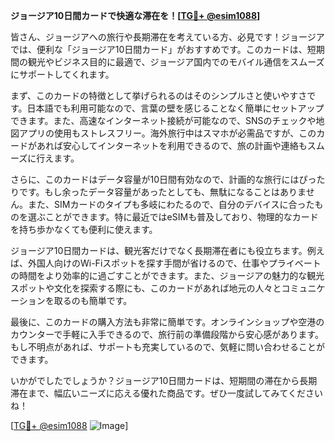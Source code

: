 **ジョージア10日間カードで快適な滞在を！[[TG💪+ @esim1088](https://t.me/s/esim1088)]**

皆さん、ジョージアへの旅行や長期滞在を考えている方、必見です！ジョージアでは、便利な「ジョージア10日間カード」がおすすめです。このカードは、短期間の観光やビジネス目的に最適で、ジョージア国内でのモバイル通信をスムーズにサポートしてくれます。

まず、このカードの特徴として挙げられるのはそのシンプルさと使いやすさです。日本語でも利用可能なので、言葉の壁を感じることなく簡単にセットアップできます。また、高速なインターネット接続が可能なので、SNSのチェックや地図アプリの使用もストレスフリー。海外旅行中はスマホが必需品ですが、このカードがあれば安心してインターネットを利用できるので、旅の計画や連絡もスムーズに行えます。

さらに、このカードはデータ容量が10日間有効なので、計画的な旅行にはぴったりです。もし余ったデータ容量があったとしても、無駄になることはありません。また、SIMカードのタイプも多岐にわたるので、自分のデバイスに合ったものを選ぶことができます。特に最近ではeSIMも普及しており、物理的なカードを持ち歩かなくても便利に使えます。

ジョージア10日間カードは、観光客だけでなく長期滞在者にも役立ちます。例えば、外国人向けのWi-Fiスポットを探す手間が省けるので、仕事やプライベートの時間をより効率的に過ごすことができます。また、ジョージアの魅力的な観光スポットや文化を探索する際にも、このカードがあれば地元の人々とコミュニケーションを取るのも簡単です。

最後に、このカードの購入方法も非常に簡単です。オンラインショップや空港のカウンターで手軽に入手できるので、旅行前の準備段階から安心感があります。もし不明点があれば、サポートも充実しているので、気軽に問い合わせることができます。

いかがでしたでしょうか？ジョージア10日間カードは、短期間の滞在から長期滞在まで、幅広いニーズに応える優れた商品です。ぜひ一度試してみてくださいね！

[[TG💪+ @esim1088](https://t.me/s/esim1088) ![Image](https://i.postimg.cc/Y0z9fWf4/image.png)]